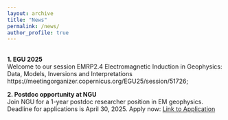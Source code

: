 ```yaml
---
layout: archive
title: "News" 
permalink: /news/ 
author_profile: true
---
```


<br>
<b>1. EGU 2025</b> <br>
Welcome to our session EMRP2.4
Electromagnetic Induction in Geophysics: Data, Models, Inversions and Interpretations
https://meetingorganizer.copernicus.org/EGU25/session/51726;
<br>

<b>2. Postdoc opportunity at NGU </b> <br>
Join NGU for a 1-year postdoc researcher position in EM geophysics. Deadline for applications is April 30, 2025.
Apply now: [Link to Application](https://lnkd.in/d4KkVUgZ)

<br>
